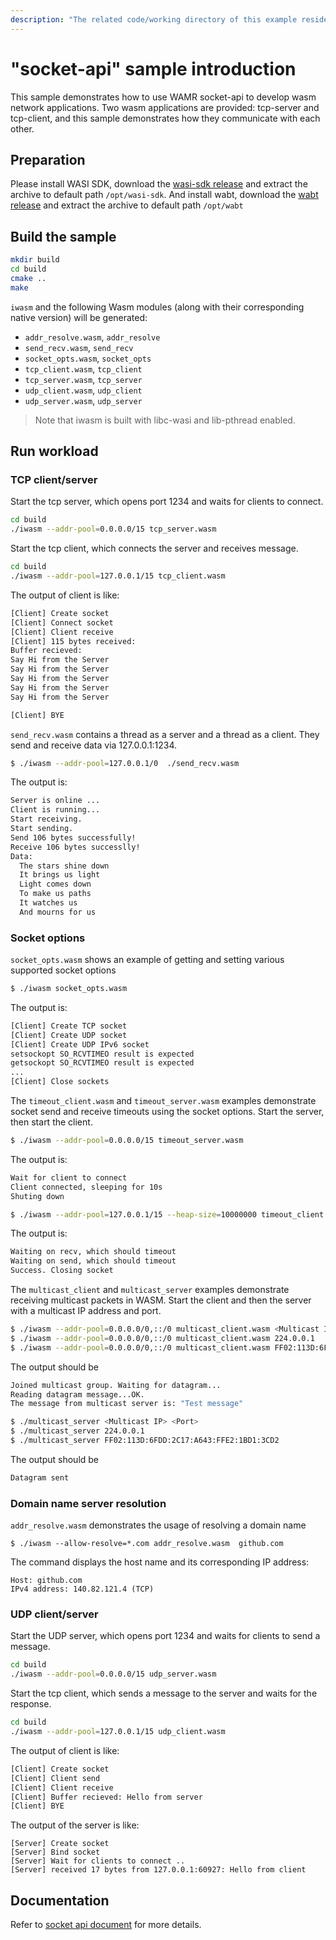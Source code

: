 ```yaml
---
description: "The related code/working directory of this example resides in directory {WAMR_DIR}/samples/socket-api"
---
```

# "socket-api" sample introduction

This sample demonstrates how to use WAMR socket-api to develop wasm network applications.
Two wasm applications are provided: tcp-server and tcp-client, and this sample demonstrates
how they communicate with each other.

## Preparation

Please install WASI SDK, download the [wasi-sdk release](https://github.com/CraneStation/wasi-sdk/releases) and extract the archive to default path `/opt/wasi-sdk`.
And install wabt, download the [wabt release](https://github.com/WebAssembly/wabt/releases) and extract the archive to default path `/opt/wabt`

## Build the sample

```bash
mkdir build
cd build
cmake ..
make
```

`iwasm` and the following Wasm modules (along with their corresponding native version) will be generated:
 * `addr_resolve.wasm`, `addr_resolve`
 * `send_recv.wasm`, `send_recv`
 * `socket_opts.wasm`, `socket_opts`
 * `tcp_client.wasm`, `tcp_client`
 * `tcp_server.wasm`, `tcp_server`
 * `udp_client.wasm`, `udp_client`
 * `udp_server.wasm`, `udp_server`

> Note that iwasm is built with libc-wasi and lib-pthread enabled.

## Run workload

### TCP client/server

Start the tcp server, which opens port 1234 and waits for clients to connect.

```bash
cd build
./iwasm --addr-pool=0.0.0.0/15 tcp_server.wasm
```

Start the tcp client, which connects the server and receives message.

```bash
cd build
./iwasm --addr-pool=127.0.0.1/15 tcp_client.wasm
```

The output of client is like:

```bash
[Client] Create socket
[Client] Connect socket
[Client] Client receive
[Client] 115 bytes received:
Buffer recieved:
Say Hi from the Server
Say Hi from the Server
Say Hi from the Server
Say Hi from the Server
Say Hi from the Server

[Client] BYE
```

`send_recv.wasm` contains a thread as a server and a thread as a client. They
send and receive data via 127.0.0.1:1234.

```bash
$ ./iwasm --addr-pool=127.0.0.1/0  ./send_recv.wasm
```

The output is:

```bash
Server is online ...
Client is running...
Start receiving.
Start sending.
Send 106 bytes successfully!
Receive 106 bytes successlly!
Data:
  The stars shine down
  It brings us light
  Light comes down
  To make us paths
  It watches us
  And mourns for us
```

### Socket options

`socket_opts.wasm` shows an example of getting and setting various supported socket options
```bash
$ ./iwasm socket_opts.wasm
```
The output is:
```bash
[Client] Create TCP socket
[Client] Create UDP socket
[Client] Create UDP IPv6 socket
setsockopt SO_RCVTIMEO result is expected
getsockopt SO_RCVTIMEO result is expected
...
[Client] Close sockets
```

The `timeout_client.wasm` and `timeout_server.wasm` examples demonstrate socket send and receive timeouts using the socket options. Start the server, then start the client.

```bash
$ ./iwasm --addr-pool=0.0.0.0/15 timeout_server.wasm
```

The output is:

```bash
Wait for client to connect
Client connected, sleeping for 10s
Shuting down
```

```bash
$ ./iwasm --addr-pool=127.0.0.1/15 --heap-size=10000000 timeout_client.wasm
```

The output is:

```bash
Waiting on recv, which should timeout
Waiting on send, which should timeout
Success. Closing socket 
```

The `multicast_client` and `multicast_server` examples demonstrate receiving multicast packets in WASM. Start the client and then the server with a multicast IP address and port. 

```bash
$ ./iwasm --addr-pool=0.0.0.0/0,::/0 multicast_client.wasm <Multicast IP> <Port>
$ ./iwasm --addr-pool=0.0.0.0/0,::/0 multicast_client.wasm 224.0.0.1
$ ./iwasm --addr-pool=0.0.0.0/0,::/0 multicast_client.wasm FF02:113D:6FDD:2C17:A643:FFE2:1BD1:3CD2
```

The output should be

```bash
Joined multicast group. Waiting for datagram...
Reading datagram message...OK.
The message from multicast server is: "Test message"
```

```bash
$ ./multicast_server <Multicast IP> <Port>
$ ./multicast_server 224.0.0.1
$ ./multicast_server FF02:113D:6FDD:2C17:A643:FFE2:1BD1:3CD2
```

The output should be

```bash
Datagram sent
```

### Domain name server resolution

`addr_resolve.wasm` demonstrates the usage of resolving a domain name
```
$ ./iwasm --allow-resolve=*.com addr_resolve.wasm  github.com
```

The command displays the host name and its corresponding IP address:
```
Host: github.com
IPv4 address: 140.82.121.4 (TCP)
```

### UDP client/server

Start the UDP server, which opens port 1234 and waits for clients to send a message.

```bash
cd build
./iwasm --addr-pool=0.0.0.0/15 udp_server.wasm
```

Start the tcp client, which sends a message to the server and waits for the response.

```bash
cd build
./iwasm --addr-pool=127.0.0.1/15 udp_client.wasm
```

The output of client is like:

```bash
[Client] Create socket
[Client] Client send
[Client] Client receive
[Client] Buffer recieved: Hello from server
[Client] BYE
```

The output of the server is like:
```
[Server] Create socket
[Server] Bind socket
[Server] Wait for clients to connect ..
[Server] received 17 bytes from 127.0.0.1:60927: Hello from client
```

## Documentation

Refer to [socket api document](../../doc/socket_api.md) for more details.
